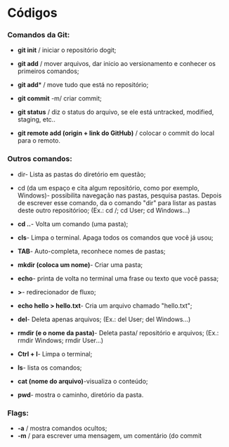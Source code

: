 # Códigos

### Comandos da Git:

 - **git init** / iniciar o repositório dogit;

 - **git add** / mover arquivos, dar inicio ao versionamento e conhecer os primeiros comandos;

 - **git add*** / move tudo que está no repositório;

 - **git commit** -m/ criar commit;

 - **git status** / diz o status do arquivo, se ele está untracked, modified, staging, etc..

 - **git remote add (origin + link do GitHub)** / colocar o commit do local para o remoto.

### Outros comandos:

 - dir- Lista as pastas do diretório em questão;

 - cd (da um espaço e cita algum repositório, como por exemplo, Windows)- possibilita navegação
nas pastas, pesquisa pastas. Depois de escrever esse comando, da o comando "dir" para listar as
pastas deste outro repositórioo;
(Ex.: cd /; cd User; cd Windows...)

 - **cd ..**- Volta um comando (uma pasta);

 - **cls**- Limpa o terminal. Apaga todos os comandos que você já usou;

 - **TAB**- Auto-completa, reconhece nomes de pastas;

 - **mkdir (coloca um nome)**- Criar uma pasta;

 - **echo**- printa de volta no terminal uma frase ou texto que você passa;

 - **>**- redirecionador de fluxo;

 - **echo hello > hello.txt**- Cria um arquivo chamado "hello.txt";

 - **del**- Deleta apenas arquivos;
(Ex.: del User; del Windows...)

 - **rmdir (e o nome da pasta)**- Deleta pasta/ repositório e arquivos;
(Ex.: rmdir Windows; rmdir User...)

 - **Ctrl + l**- Limpa o terminal;

 - **ls**- lista os comandos;

 - **cat (nome do arquivo)**-visualiza o conteúdo;

 - **pwd**- mostra o caminho, diretório da pasta.

### Flags:

 - **-a** / mostra comandos ocultos; 
 - **-m** / para escrever uma mensagem, um comentário (do commit
